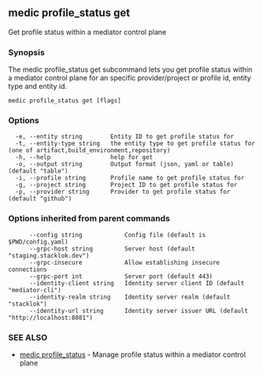 ## medic profile_status get

Get profile status within a mediator control plane

### Synopsis

The medic profile_status get subcommand lets you get profile status within a
mediator control plane for an specific provider/project or profile id, entity type and entity id.

```
medic profile_status get [flags]
```

### Options

```
  -e, --entity string        Entity ID to get profile status for
  -t, --entity-type string   the entity type to get profile status for (one of artifact,build_environment,repository)
  -h, --help                 help for get
  -o, --output string        Output format (json, yaml or table) (default "table")
  -i, --profile string       Profile name to get profile status for
  -g, --project string       Project ID to get profile status for
  -p, --provider string      Provider to get profile status for (default "github")
```

### Options inherited from parent commands

```
      --config string            Config file (default is $PWD/config.yaml)
      --grpc-host string         Server host (default "staging.stacklok.dev")
      --grpc-insecure            Allow establishing insecure connections
      --grpc-port int            Server port (default 443)
      --identity-client string   Identity server client ID (default "mediator-cli")
      --identity-realm string    Identity server realm (default "stacklok")
      --identity-url string      Identity server issuer URL (default "http://localhost:8081")
```

### SEE ALSO

* [medic profile_status](medic_profile_status.md)	 - Manage profile status within a mediator control plane

